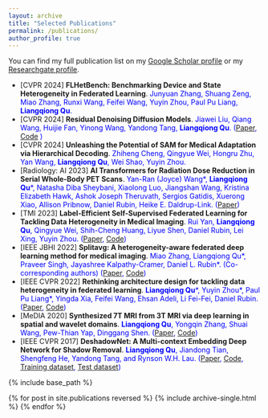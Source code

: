 ```yaml
---
layout: archive
title: "Selected Publications"
permalink: /publications/
author_profile: true
---
```


You can find my full publication list on my [Google Scholar profile](https://scholar.google.com/citations?user=ruKpgzwAAAAJ&hl=zh-CN) or my [Researchgate profile](https://www.researchgate.net/profile/Liangqiong-Qu-2).


- [CVPR 2024] **FLHetBench: Benchmarking Device and State Heterogeneity in Federated Learning**. 
 <span style="color:blue;"> Junyuan Zhang, Shuang Zeng, Miao Zhang, Runxi Wang, Feifei Wang, Yuyin Zhou, Paul Pu Liang, **Liangqiong Qu**. 
- [CVPR 2024] **Residual Denoising Diffusion Models**. 
 <span style="color:blue;"> Jiawei Liu, Qiang Wang, Huijie Fan, Yinong Wang, Yandong Tang, **Liangqiong Qu**. ([Paper](https://arxiv.org/pdf/2308.13712.pdf), [Code](https://github.com/nachifur/RDDM) )
- [CVPR 2024] **Unleashing the Potential of SAM for Medical Adaptation via Hierarchical Decoding**. 
 <span style="color:blue;"> Zhiheng Cheng, Qingyue Wei, Hongru Zhu, Yan Wang, **Liangqiong Qu**, Wei Shao, Yuyin Zhou.
- [Radiology: AI 2023] **AI Transformers for Radiation Dose Reduction in Serial Whole-Body PET Scans**.
 <span style="color:blue;"> Yan-Ran (Joyce) Wang*, **Liangqiong Qu***, Natasha Diba Sheybani, Xiaolong Luo, Jiangshan Wang, Kristina Elizabeth Hawk, Ashok Joseph Theruvath, Sergios Gatidis, Xuerong Xiao, Allison Pribnow, Daniel Rubin, Heike E. Daldrup-Link. ([Paper](https://pubs.rsna.org/doi/full/10.1148/ryai.220246))
- [TMI 2023] **Label-Efficient Self-Supervised Federated Learning for Tackling Data Heterogeneity in Medical Imaging**.
<span style="color:blue;"> Rui Yan, **Liangqiong Qu**, Qingyue Wei, Shih-Cheng Huang, Liyue Shen, Daniel Rubin, Lei Xing, Yuyin Zhou. ([Paper](https://ieeexplore-ieee-org.eproxy.lib.hku.hk/stamp/stamp.jsp?tp=&arnumber=10004993&tag=1), [Code](https://github.com/rui-yan/SSL-FL))
- [IEEE JBHI 2022] **Splitavg: A heterogeneity-aware federated deep learning method for medical imaging**.
<span style="color:blue;"> Miao Zhang, Liangqiong Qu*, Praveer Singh, Jayashree Kalpathy-Cramer, Daniel L. Rubin*. (Co-corresponding authors) ([Paper](https://ieeexplore.ieee.org/abstract/document/9806163), [Code](https://github.com/zm17943/SplitAVG))
- [IEEE CVPR 2022] **Rethinking architecture design for tackling data heterogeneity in federated learning**.
<span style="color:blue;"> **Liangqiong Qu***, Yuyin Zhou*, Paul Pu Liang*, Yingda Xia, Feifei Wang, Ehsan Adeli, Li Fei-Fei, Daniel Rubin. ([Paper](https://openaccess.thecvf.com/content/CVPR2022/papers/Qu_Rethinking_Architecture_Design_for_Tackling_Data_Heterogeneity_in_Federated_Learning_CVPR_2022_paper.pdf), [Code](https://github.com/Liangqiong/ViT-FL-main))
- [MeDIA 2020] **Synthesized 7T MRI from 3T MRI via deep learning in spatial and wavelet domains**.
  <span style="color:blue;"> **Liangqiong Qu**, Yongqin Zhang, Shuai Wang, Pew-Thian Yap, Dinggang Shen. ([Paper](https://www.sciencedirect.com/science/article/pii/S1361841520300293?casa_token=EOp1ZQaY6-wAAAAA:ZDlOHj_p9PlXDc2QtF7hAyzlYS-dqP0vYLJ_tcFD7afoo1w68-EHixRkyYWVAduqz2_mHNHRQA), [Code](https://github.com/Liangqiong/WATNet))
- [IEEE CVPR 2017] **DeshadowNet: A Multi-context Embedding Deep Network for Shadow Removal**.
<span style="color:blue;"> **Liangqiong Qu**, Jiandong Tian, Shengfeng He, Yandong Tang, and Rynson W.H. Lau. ([Paper](https://openaccess.thecvf.com/content_cvpr_2017/papers/Qu_DeshadowNet_A_Multi-Context_CVPR_2017_paper.pdf), [Code](https://pan.baidu.com/s/1cKRVJMbemvTOlJgZqk2Nyw), [Training dataset](https://drive.google.com/file/d/1W8vBRJYDG9imMgr9I2XaA13tlFIEHOjS/view), [Test dataset](https://hkuhk-my.sharepoint.com/:f:/g/personal/liangqqu_hku_hk/EqgW2IasbE1NtxtCycnaew4B6JQLsID1SQHUjGr9YwC3Fg?e=9uqw4C))


{% include base_path %}

{% for post in site.publications reversed %}
  {% include archive-single.html %}
{% endfor %}
